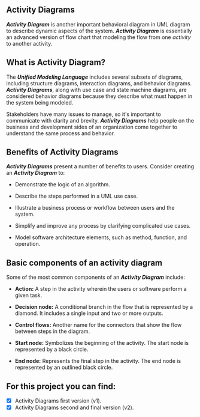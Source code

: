 ## Activity Diagrams
**_Activity Diagram_** is another important behavioral diagram in UML diagram to describe dynamic aspects of the system.
**_Activity Diagram_** is essentially an advanced version of flow chart that modeling the flow from one _activity_ to another activity.

## What is Activity Diagram?

The **_Unified Modeling Language_** includes several subsets of diagrams, including structure diagrams, interaction diagrams, and behavior diagrams. 
**_Activity Diagrams_**, along with use case and state machine diagrams, are considered behavior diagrams because they describe what must happen in the system being modeled.

Stakeholders have many issues to manage, so it's important to communicate with clarity and brevity. 
**_Activity Diagrams_** help people on the business and development sides of an organization come together to understand the same process and behavior.

## Benefits of Activity Diagrams

**_Activity Diagrams_** present a number of benefits to users. Consider creating an **_Activity Diagram_** to:

- Demonstrate the logic of an algorithm.

- Describe the steps performed in a UML use case.

- Illustrate a business process or workflow between users and the system.

- Simplify and improve any process by clarifying complicated use cases.

- Model software architecture elements, such as method, function, and operation.

## Basic components of an activity diagram

Some of the most common components of an **_Activity Diagram_** include:

- **Action:** A step in the activity wherein the users or software perform a given task.

- **Decision node:** A conditional branch in the flow that is represented by a diamond. It includes a single input and two or more outputs.

- **Control flows:** Another name for the connectors that show the flow between steps in the diagram.

- **Start node:** Symbolizes the beginning of the activity. The start node is represented by a black circle.

- **End node:** Represents the final step in the activity. The end node is represented by an outlined black circle.

## For this project you can find:
- [x] Activity Diagrams first version (v1).
- [x] Activity Diagrams second and final version (v2).
